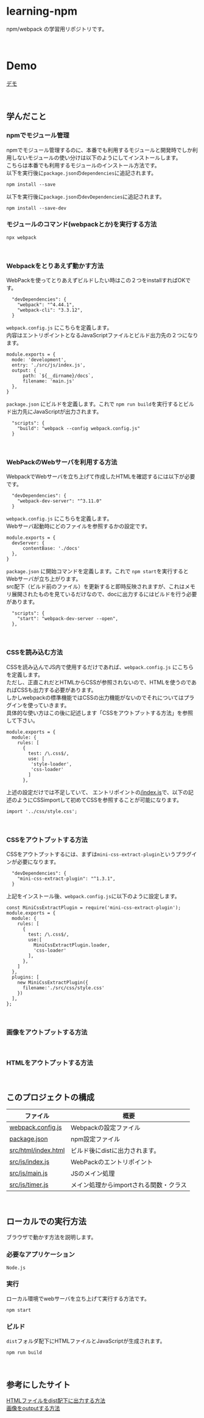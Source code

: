 # learning-npm
npm/webpack の学習用リポジトリです。  

<br>

# Demo
[デモ](https://fukugit.github.io/learning-npm)  

<br>  

## 学んだこと

### npmでモジュール管理
npmでモジュール管理するのに、本番でも利用するモジュールと開発時でしか利用しないモジュールの使い分けは以下のようにしてインストールします。  
こちらは本番でも利用するモジュールのインストール方法です。  
以下を実行後に```package.json```の```dependencies```に追記されます。
```
npm install --save
```
以下を実行後に```package.json```の```devDependencies```に追記されます。
```
npm install --save-dev
```

### モジュールのコマンド(webpackとか)を実行する方法
```
npx webpack
```

<br>

### Webpackをとりあえず動かす方法
WebPackを使ってとりあえずビルドしたい時はこの２つをinstallすればOKです。  
```
  "devDependencies": {
    "webpack": "^4.44.1",
    "webpack-cli": "3.3.12",
  }
```

```webpack.config.js``` にこちらを定義します。  
内容はエントリポイントとなるJavaScriptファイルとビルド出力先の２つになります。  
```
module.exports = {
  mode: 'development',
  entry: './src/js/index.js',
  output: {
      path: `${__dirname}/docs`,
      filename: 'main.js'
  },
}
```

```package.json``` にビルドを定義します。これで ```npm run build```を実行するとビルド出力先にJavaScriptが出力されます。  
```
  "scripts": {
    "build": "webpack --config webpack.config.js"
  }
```

<br>

### WebPackのWebサーバを利用する方法
WebpackでWebサーバを立ち上げて作成したHTMLを確認するには以下が必要です。
```
  "devDependencies": {
    "webpack-dev-server": "^3.11.0"
  }
```

```webpack.config.js``` にこちらを定義します。  
Webサーバ起動時にどのファイルを参照するかの設定です。  
```
module.exports = {
  devServer: {
      contentBase: './docs'
  },
}
```

```package.json``` に開始コマンドを定義します。これで ```npm start```を実行するとWebサーバが立ち上がります。  
src配下（ビルド前のファイル）を更新すると即時反映されますが、これはメモリ展開されたものを見ているだけなので、docに出力するにはビルドを行う必要があります。  
```
  "scripts": {
    "start": "webpack-dev-server --open",
  },
```

<br>

### CSSを読み込む方法
CSSを読み込んでJS内で使用するだけであれば、```webpack.config.js``` にこちらを定義します。  
ただし、正直これだとHTMLからCSSが参照されないので、HTMLを使うのであればCSSも出力する必要があります。  
しかしwebpackの標準機能ではCSSの出力機能がないのでそれについてはプラグインを使っていきます。  
具体的な使い方はこの後に記述します「CSSをアウトプットする方法」を参照して下さい。
```
module.exports = {
  module: {
    rules: [
      {
        test: /\.css$/,
        use: [
         'style-loader',
         'css-loader'
        ]
      },
```

上述の設定だけでは不足していて、
エントリポイントの[/index.js](./src/js/index.js)で、以下の記述のようにCSSimportして初めてCSSを参照することが可能になります。  
```
import '../css/style.css';
```

<br>

### CSSをアウトプットする方法
CSSをアウトプットするには、まずは```mini-css-extract-plugin```というプラグインが必要になります。  
```
  "devDependencies": {
    "mini-css-extract-plugin": "^1.3.1",
  }
```

上記をインストール後、```webpack.config.js```に以下のように設定します。  
```
const MiniCssExtractPlugin = require('mini-css-extract-plugin');
module.exports = {
  module: {
    rules: [
      {
        test: /\.css$/,
        use:[
          MiniCssExtractPlugin.loader,
          'css-loader'
        ],
      },
    ]
  },
  plugins: [
    new MiniCssExtractPlugin({
      filename:'./src/css/style.css'
    })
  ],
};

```

<br>

### 画像をアウトプットする方法

<br>

### HTMLをアウトプットする方法


<br>

## このプロジェクトの構成  

| ファイル                                         | 概要                     |
| -------------------------------------------- | ---------------------- |
| [webpack.config.js](./webpack.config.js)     | Webpackの設定ファイル         |
| [package.json](./package.json)               | npm設定ファイル              |
| [src/html/index.html](./src/html/index.html) | ビルド後にdistに出力されます。      |
| [src/js/index.js](./src/js/index.js)         | WebPackのエントリポイント       |
| [src/js/main.js](./src/js/main.js)           | JSのメイン処理               |
| [src/js/timer.js](./src/js/timer.js)         | メイン処理からimportされる関数・クラス |


<br>

## ローカルでの実行方法
ブラウザで動かす方法を説明します。

### 必要なアプリケーション
```Node.js```

### 実行
ローカル環境でwebサーバを立ち上げて実行する方法です。  
```
npm start
```

### ビルド
```dist```フォルダ配下にHTMLファイルとJavaScriptが生成されます。
```
npm run build
```

<br>

## 参考にしたサイト
[HTMLファイルをdist配下に出力する方法](https://ema-hiro.hatenablog.com/entry/2017/10/12/015748)  
[画像をoutputする方法](https://note.com/koki_nagai/n/n5a637b6b727d)  
